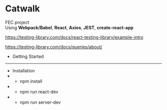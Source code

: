# Catwalk
FEC project <br>
Using **Webpack/Babel**, **React**, **Axios**, **JEST**, **create-react-app**

https://testing-library.com/docs/react-testing-library/example-intro

https://testing-library.com/docs/queries/about/


* Getting Started
*****************
* Installation
* * npm install
* * npm run react-dev
* * npm run server-dev
